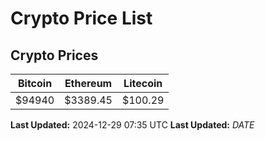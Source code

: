 # Crypto Price List

## Crypto Prices
| Bitcoin | Ethereum | Litecoin |
| ------- | -------- | -------- |
| $94940 | $3389.45 | $100.29 |
**Last Updated:** 2024-12-29 07:35 UTC
**Last Updated:** $DATE$
